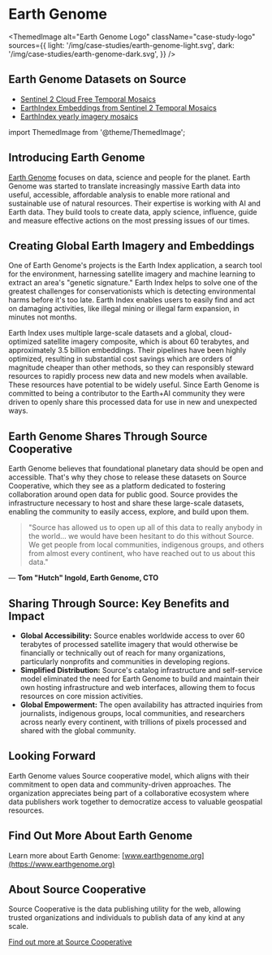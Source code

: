 # Earth Genome

<ThemedImage
  alt="Earth Genome Logo"
  className="case-study-logo"
  sources={{
    light: '/img/case-studies/earth-genome-light.svg',
    dark: '/img/case-studies/earth-genome-dark.svg',
  }}
/>

## Earth Genome Datasets on Source

- [Sentinel 2 Cloud Free Temporal Mosaics](https://source.coop/earthgenome/sentinel2-temporal-mosaics)
- [EarthIndex Embeddings from Sentinel 2 Temporal Mosaics](https://source.coop/earthgenome/sentinel2-temporal-mosaics)
- [EarthIndex yearly imagery mosaics](https://source.coop/earthgenome/earthindeximagery)

import ThemedImage from '@theme/ThemedImage';

## Introducing Earth Genome

[Earth Genome](https://www.earthgenome.org) focuses on data, science and people for the planet. Earth Genome was started to translate increasingly massive Earth data into useful, accessible, affordable analysis to enable more rational and sustainable use of natural resources. Their expertise is working with AI and Earth data. They build tools to create data, apply science, influence, guide and measure effective actions on the most pressing issues of our times.

## Creating Global Earth Imagery and Embeddings

One of Earth Genome's projects is the Earth Index application, a search tool for the environment, harnessing satellite imagery and machine learning to extract an area's "genetic signature." Earth Index helps to solve one of the greatest challenges for conservationists which is detecting environmental harms before it's too late. Earth Index enables users to easily find and act on damaging activities, like illegal mining or illegal farm expansion, in minutes not months.

Earth Index uses multiple large-scale datasets and a global, cloud-optimized satellite imagery composite, which is about 60 terabytes, and approximately 3.5 billion embeddings. Their pipelines have been highly optimized, resulting in substantial cost savings which are orders of magnitude cheaper than other methods, so they can responsibly steward resources to rapidly process new data and new models when available. These resources have potential to be widely useful. Since Earth Genome is committed to being a contributor to the Earth+AI community they were driven to openly share this processed data for use in new and unexpected ways.

## Earth Genome Shares Through Source Cooperative

Earth Genome believes that foundational planetary data should be open and accessible. That's why they chose to release these datasets on Source Cooperative, which they see as a platform dedicated to fostering collaboration around open data for public good. Source provides the infrastructure necessary to host and share these large-scale datasets, enabling the community to easily access, explore, and build upon them.

> "Source has allowed us to open up all of this data to really anybody in the world… we would have been hesitant to do this without Source. We get people from local communities, indigenous groups, and others from almost every continent, who have reached out to us about this data."

&mdash; **Tom "Hutch" Ingold, Earth Genome, CTO**

## Sharing Through Source: Key Benefits and Impact

- **Global Accessibility:** Source enables worldwide access to over 60 terabytes of processed satellite imagery that would otherwise be financially or technically out of reach for many organizations, particularly nonprofits and communities in developing regions.
- **Simplified Distribution:** Source's catalog infrastructure and self-service model eliminated the need for Earth Genome to build and maintain their own hosting infrastructure and web interfaces, allowing them to focus resources on core mission activities.
- **Global Empowerment:** The open availability has attracted inquiries from journalists, indigenous groups, local communities, and researchers across nearly every continent, with trillions of pixels processed and shared with the global community.

## Looking Forward

Earth Genome values Source cooperative model, which aligns with their commitment to open data and community-driven approaches. The organization appreciates being part of a collaborative ecosystem where data publishers work together to democratize access to valuable geospatial resources.

## Find Out More About Earth Genome

Learn more about Earth Genome: [www.earthgenome.org](https://www.earthgenome.org)

## About Source Cooperative

Source Cooperative is the data publishing utility for the web, allowing trusted organizations and individuals to publish data of any kind at any scale.

[Find out more at Source Cooperative](https://source.coop/)